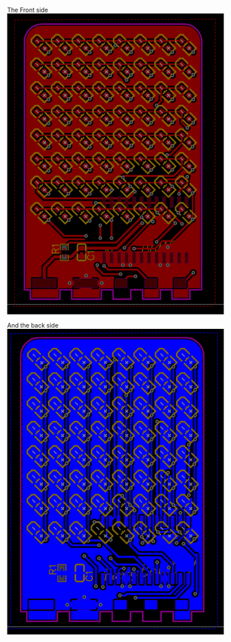 The Front side
![image](https://github.com/ky20080819/rotary-led-lamp/blob/683e7b8a8832dd45093e8d3354ccd79665c2a3ca/PCBs/LedBoard/FrontSide.png)

And the back side
![image](https://github.com/ky20080819/rotary-led-lamp/blob/47fe7372bafe1332c3bd1be02b1e6cd9362d6673/PCBs/LedBoard/BackSide.png)





